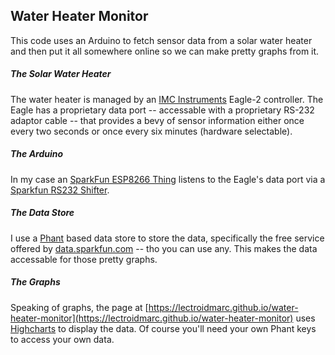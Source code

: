Water Heater Monitor
----
This code uses an Arduino to fetch sensor data from a solar water heater and then put it all somewhere online so we can make pretty graphs from it.

##### The Solar Water Heater

The water heater is managed by an [IMC Instruments](http://www.solar.imcinstruments.com/) Eagle-2 controller.  The Eagle has a proprietary data port -- accessable with a proprietary RS-232 adaptor cable -- that provides a bevy of sensor information either once every two seconds or once every six minutes (hardware selectable).

##### The Arduino

In my case an [SparkFun ESP8266 Thing](https://www.sparkfun.com/products/13231) listens to the Eagle's data port via a [Sparkfun RS232 Shifter](https://www.sparkfun.com/products/449).

##### The Data Store

I use a [Phant](https://github.com/sparkfun/phant) based data store to store the data, specifically the free service offered by [data.sparkfun.com](https://data.sparkfun.com) -- tho you can use any.  This makes the data accessable for those pretty graphs.

##### The Graphs

Speaking of graphs, the page at [https://lectroidmarc.github.io/water-heater-monitor](https://lectroidmarc.github.io/water-heater-monitor) uses [Highcharts](http://www.highcharts.com/) to display the data.  Of course you'll need your own Phant keys to access your own data.
